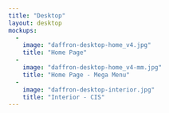 ```yaml
---
title: "Desktop"
layout: desktop
mockups:
  -
    image: "daffron-desktop-home_v4.jpg"
    title: "Home Page"
  -
    image: "daffron-desktop-home_v4-mm.jpg"
    title: "Home Page - Mega Menu"
  -
    image: "daffron-desktop-interior.jpg"
    title: "Interior - CIS"
---
```

